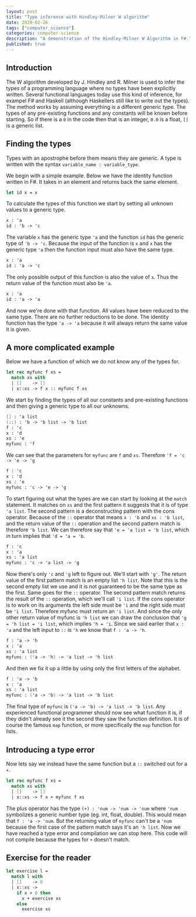```yaml
---
layout: post
title: "Type inference with Hindley-Milner W algorithm"
date: 2020-02-26
tags: ["computer_science"]
categories: computer-science
description: "A demonstration of the Hindley-Milner W Algorithm in F#."
published: true
---
```


## Introduction
The W algorithm developed by J. Hindley and R. Milner is used to infer the types of a programming language where no types have been explicitly written. Several functional languages today use this kind of inference, for exampel F# and Haskell (although Haskellers still like to write out the types). The method works by assuming everything is a different generic type. The types of any pre-existing functions and any constants will be known before starting. So if there is a `0` in the code then that is an integer, `0.0` is a float, `[]` is a generic list.

## Finding the types

Types with an apostrophe before them means they are generic. A type is written with the syntax `variable_name : variable_type`.

We begin with a simple example. Below we have the identity function written in F#. It takes in an element and returns back the same element.

```fsharp
let id x = x
```

To calculate the types of this function we start by setting all unknown values to a generic type.

```fsharp
x : 'a
id : 'b -> 'c
```

The variable `x` has the generic type `'a` and the function `id` has the generic type of `'b -> 'c`. Because the input of the function is `x` and `x` has the generic type `'a` then the function input must also have the same type.

```fsharp
x : 'a
id : 'a -> 'c
```

The only possible output of this function is also the value of `x`. Thus the return value of the function must also be `'a`.

```fsharp
x : 'a
id : 'a -> 'a
```

And now we're done with that function. All values have been reduced to the same type. There are no further reductions to be done. The identity function has the type `'a -> 'a` because it will always return the same value it is given.

## A more complicated example
Below we have a function of which we do not know any of the types for.

```fsharp
let rec myfunc f xs =
  match xs with
  | []    -> []
  | x::xs -> f x :: myfunc f xs
```

We start by finding the types of all our constants and pre-existing functions and then giving a generic type to all our unknowns.

```fsharp
[] : 'a list
(::) : 'b -> 'b list -> 'b list
f : 'c
x : 'd
xs : 'e
myfunc : 'f
```

We can see that the parameters for `myfunc` are `f` and `xs`. Therefore `'f = 'c -> 'e -> 'g`

```fsharp
f : 'c
x : 'd
xs : 'e
myfunc : 'c -> 'e -> 'g
```

To start figuring out what the types are we can start by looking at the `match` statement. It matches on `xs` and the first pattern it suggests that it is of type `'a list`. The second pattern is a deconstructing pattern with the cons operator. Because of the `::` operator that means `x : 'b` and `xs : 'b list`, and the return value of the `::` operation and the second pattern match is therefore `'b list`. We can therefore say that `'e = 'a list = 'b list`, which in turn implies that `'d = 'a = 'b`.

```fsharp
f : 'c
x : 'a
xs : 'a list
myfunc : 'c -> 'a list -> 'g
```

Now there's only `'c` and `'g` left to figure out. We'll start with `'g'`. The return value of the first pattern match is an empty list `'h list`. Note that this is the second empty list we use and it is not guaranteed to be the same type as the first. Same goes for the `::` operator. The second pattern match returns the result of the `::` operation, which we'll call `'i list`. If the cons operator is to work on its arguments the left side must be `'i` and the right side must be `'i list`. Therefore myfunc must return an `'i list`. And since the only other return value of myfunc is `'h list` we can draw the conclusion that `'g = 'h list = 'i list`, which implies `'h = 'i`. Since we said earlier that `x : 'a` and the left input to `::` is `'h` we know that `f : 'a -> 'h`.

```fsharp
f : 'a -> 'h
x : 'a
xs : 'a list
myfunc : ('a -> 'h) -> 'a list -> 'h list
```

And then we fix it up a little by using only the first letters of the alphabet.

```fsharp
f : 'a -> 'b
x : 'a
xs : 'a list
myfunc : ('a -> 'b) -> 'a list -> 'b list
```

The final type of `myfunc` is `('a -> 'b) -> 'a list -> 'b list`. Any experienced functional programmer should now see what function it is, if they didn't already see it the second they saw the function definition. It is of course the famous `map` function, or more specifically the `map` function for lists.


## Introducing a type error
Now lets say we instead have the same function but a `::` switched out for a `+`.

```fsharp
let rec myfunc f xs =
  match xs with
  | []    -> []
  | x::xs -> f x + myfunc f xs
```

The plus operator has the type `(+) : 'num -> 'num -> 'num` where `'num` symbolizes a generic number type (eg. int, float, double). This would mean that `f : 'a -> 'num`. But the returning value of `myfunc` can't be a `'num` because the first case of the pattern match says it's an `'h list`. Now we have reached a type error and compilation we can stop here. This code will not compile because the types for `+` doesn't match.

## Exercise for the reader

```fsharp
let exercise l =
  match l with
  | []    -> 0
  | x::xs ->
    if x > 0 then
      x + exercise xs
    else
      exercise xs
```
